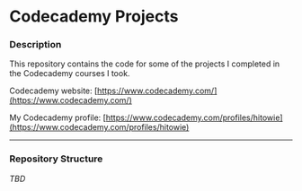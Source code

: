 # Codecademy Projects

### Description

This repository contains the code for some of the projects I completed in the Codecademy courses I took.

Codecademy website: [https://www.codecademy.com/](https://www.codecademy.com/)

My Codecademy profile: [https://www.codecademy.com/profiles/hitowie](https://www.codecademy.com/profiles/hitowie)

---

### Repository Structure

*TBD*
